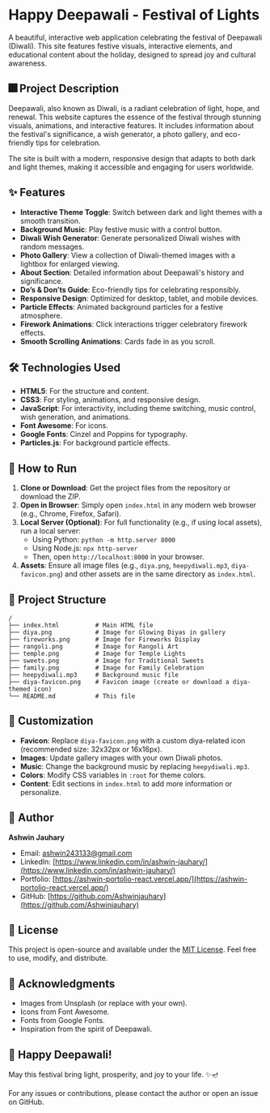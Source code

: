 # Happy Deepawali - Festival of Lights

A beautiful, interactive web application celebrating the festival of Deepawali (Diwali). This site features festive visuals, interactive elements, and educational content about the holiday, designed to spread joy and cultural awareness.

## 🎆 Project Description

Deepawali, also known as Diwali, is a radiant celebration of light, hope, and renewal. This website captures the essence of the festival through stunning visuals, animations, and interactive features. It includes information about the festival's significance, a wish generator, a photo gallery, and eco-friendly tips for celebration.

The site is built with a modern, responsive design that adapts to both dark and light themes, making it accessible and engaging for users worldwide.

## ✨ Features

- **Interactive Theme Toggle**: Switch between dark and light themes with a smooth transition.
- **Background Music**: Play festive music with a control button.
- **Diwali Wish Generator**: Generate personalized Diwali wishes with random messages.
- **Photo Gallery**: View a collection of Diwali-themed images with a lightbox for enlarged viewing.
- **About Section**: Detailed information about Deepawali's history and significance.
- **Do’s & Don’ts Guide**: Eco-friendly tips for celebrating responsibly.
- **Responsive Design**: Optimized for desktop, tablet, and mobile devices.
- **Particle Effects**: Animated background particles for a festive atmosphere.
- **Firework Animations**: Click interactions trigger celebratory firework effects.
- **Smooth Scrolling Animations**: Cards fade in as you scroll.

## 🛠️ Technologies Used

- **HTML5**: For the structure and content.
- **CSS3**: For styling, animations, and responsive design.
- **JavaScript**: For interactivity, including theme switching, music control, wish generation, and animations.
- **Font Awesome**: For icons.
- **Google Fonts**: Cinzel and Poppins for typography.
- **Particles.js**: For background particle effects.

## 🚀 How to Run

1. **Clone or Download**: Get the project files from the repository or download the ZIP.
2. **Open in Browser**: Simply open `index.html` in any modern web browser (e.g., Chrome, Firefox, Safari).
3. **Local Server (Optional)**: For full functionality (e.g., if using local assets), run a local server:
   - Using Python: `python -m http.server 8000`
   - Using Node.js: `npx http-server`
   - Then, open `http://localhost:8000` in your browser.
4. **Assets**: Ensure all image files (e.g., `diya.png`, `heepydiwali.mp3`, `diya-favicon.png`) and other assets are in the same directory as `index.html`.

## 📁 Project Structure

```
/
├── index.html          # Main HTML file
├── diya.png            # Image for Glowing Diyas in gallery
├── fireworks.png       # Image for Fireworks Display
├── rangoli.png         # Image for Rangoli Art
├── temple.png          # Image for Temple Lights
├── sweets.png          # Image for Traditional Sweets
├── family.png          # Image for Family Celebration
├── heepydiwali.mp3     # Background music file
├── diya-favicon.png    # Favicon image (create or download a diya-themed icon)
└── README.md           # This file
```

## 🎨 Customization

- **Favicon**: Replace `diya-favicon.png` with a custom diya-related icon (recommended size: 32x32px or 16x16px).
- **Images**: Update gallery images with your own Diwali photos.
- **Music**: Change the background music by replacing `heepydiwali.mp3`.
- **Colors**: Modify CSS variables in `:root` for theme colors.
- **Content**: Edit sections in `index.html` to add more information or personalize.

## 👤 Author

**Ashwin Jauhary**
- Email: ashwin243133@gmail.com
- LinkedIn: [https://www.linkedin.com/in/ashwin-jauhary/](https://www.linkedin.com/in/ashwin-jauhary/)
- Portfolio: [https://ashwin-portolio-react.vercel.app/](https://ashwin-portolio-react.vercel.app/)
- GitHub: [https://github.com/Ashwinjauhary](https://github.com/Ashwinjauhary)

## 📜 License

This project is open-source and available under the [MIT License](LICENSE). Feel free to use, modify, and distribute.

## 🙏 Acknowledgments

- Images from Unsplash (or replace with your own).
- Icons from Font Awesome.
- Fonts from Google Fonts.
- Inspiration from the spirit of Deepawali.

## 🎉 Happy Deepawali!

May this festival bring light, prosperity, and joy to your life. ✨🪔

For any issues or contributions, please contact the author or open an issue on GitHub.
